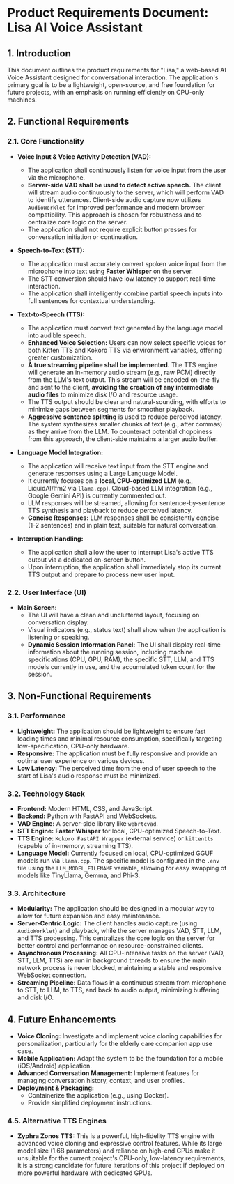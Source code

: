 # Product Requirements Document: Lisa AI Voice Assistant

## 1. Introduction

This document outlines the product requirements for "Lisa," a web-based AI Voice Assistant designed for conversational interaction. The application's primary goal is to be a lightweight, open-source, and free foundation for future projects, with an emphasis on running efficiently on CPU-only machines.

## 2. Functional Requirements

### 2.1. Core Functionality

*   **Voice Input & Voice Activity Detection (VAD):**
    *   The application shall continuously listen for voice input from the user via the microphone.
    *   **Server-side VAD shall be used to detect active speech.** The client will stream audio continuously to the server, which will perform VAD to identify utterances. Client-side audio capture now utilizes `AudioWorklet` for improved performance and modern browser compatibility. This approach is chosen for robustness and to centralize core logic on the server.
    *   The application shall not require explicit button presses for conversation initiation or continuation.
*   **Speech-to-Text (STT):**
    *   The application must accurately convert spoken voice input from the microphone into text using **Faster Whisper** on the server.
    *   The STT conversion should have low latency to support real-time interaction.
    *   The application shall intelligently combine partial speech inputs into full sentences for contextual understanding.
*   **Text-to-Speech (TTS):**
    *   The application must convert text generated by the language model into audible speech.
    *   **Enhanced Voice Selection:** Users can now select specific voices for both Kitten TTS and Kokoro TTS via environment variables, offering greater customization.
    *   **A true streaming pipeline shall be implemented.** The TTS engine will generate an in-memory audio stream (e.g., raw PCM) directly from the LLM's text output. This stream will be encoded on-the-fly and sent to the client, **avoiding the creation of any intermediate audio files** to minimize disk I/O and resource usage.
    *   The TTS output should be clear and natural-sounding, with efforts to minimize gaps between segments for smoother playback.
    *   **Aggressive sentence splitting** is used to reduce perceived latency. The system synthesizes smaller chunks of text (e.g., after commas) as they arrive from the LLM. To counteract potential choppiness from this approach, the client-side maintains a larger audio buffer.

*   **Language Model Integration:**
    *   The application will receive text input from the STT engine and generate responses using a Large Language Model.
    *   It currently focuses on a **local, CPU-optimized LLM** (e.g., LiquidAI/lfm2 via `llama.cpp`). Cloud-based LLM integration (e.g., Google Gemini API) is currently commented out.
    *   LLM responses will be streamed, allowing for sentence-by-sentence TTS synthesis and playback to reduce perceived latency.
    *   **Concise Responses:** LLM responses shall be consistently concise (1-2 sentences) and in plain text, suitable for natural conversation.
*   **Interruption Handling:**
    *   The application shall allow the user to interrupt Lisa's active TTS output via a dedicated on-screen button.
    *   Upon interruption, the application shall immediately stop its current TTS output and prepare to process new user input.

### 2.2. User Interface (UI)

*   **Main Screen:**
    *   The UI will have a clean and uncluttered layout, focusing on conversation display.
    *   Visual indicators (e.g., status text) shall show when the application is listening or speaking.
    *   **Dynamic Session Information Panel:** The UI shall display real-time information about the running session, including machine specifications (CPU, GPU, RAM), the specific STT, LLM, and TTS models currently in use, and the accumulated token count for the session.

## 3. Non-Functional Requirements

### 3.1. Performance

*   **Lightweight:** The application should be lightweight to ensure fast loading times and minimal resource consumption, specifically targeting low-specification, CPU-only hardware.
*   **Responsive:** The application must be fully responsive and provide an optimal user experience on various devices.
*   **Low Latency:** The perceived time from the end of user speech to the start of Lisa's audio response must be minimized.

### 3.2. Technology Stack

*   **Frontend:** Modern HTML, CSS, and JavaScript.
*   **Backend:** Python with FastAPI and WebSockets.
*   **VAD Engine:** A server-side library like `webrtcvad`.
*   **STT Engine:** **Faster Whisper** for local, CPU-optimized Speech-to-Text.
*   **TTS Engine:** `Kokoro FastAPI Wrapper` (external service) or `kittentts` (capable of in-memory, streaming TTS).
*   **Language Model:** Currently focused on local, CPU-optimized GGUF models run via `llama.cpp`. The specific model is configured in the `.env` file using the `LLM_MODEL_FILENAME` variable, allowing for easy swapping of models like TinyLlama, Gemma, and Phi-3.

### 3.3. Architecture

*   **Modularity:** The application should be designed in a modular way to allow for future expansion and easy maintenance.
*   **Server-Centric Logic:** The client handles audio capture (using `AudioWorklet`) and playback, while the server manages VAD, STT, LLM, and TTS processing. This centralizes the core logic on the server for better control and performance on resource-constrained clients.
*   **Asynchronous Processing:** All CPU-intensive tasks on the server (VAD, STT, LLM, TTS) are run in background threads to ensure the main network process is never blocked, maintaining a stable and responsive WebSocket connection.
*   **Streaming Pipeline:** Data flows in a continuous stream from microphone to STT, to LLM, to TTS, and back to audio output, minimizing buffering and disk I/O.

## 4. Future Enhancements

*   **Voice Cloning:** Investigate and implement voice cloning capabilities for personalization, particularly for the elderly care companion app use case.
*   **Mobile Application:** Adapt the system to be the foundation for a mobile (iOS/Android) application.
*   **Advanced Conversation Management:** Implement features for managing conversation history, context, and user profiles.
*   **Deployment & Packaging:**
    *   Containerize the application (e.g., using Docker).
    *   Provide simplified deployment instructions.

### 4.5. Alternative TTS Engines

*   **Zyphra Zonos TTS:** This is a powerful, high-fidelity TTS engine with advanced voice cloning and expressive control features. While its large model size (1.6B parameters) and reliance on high-end GPUs make it unsuitable for the current project's CPU-only, low-latency requirements, it is a strong candidate for future iterations of this project if deployed on more powerful hardware with dedicated GPUs.